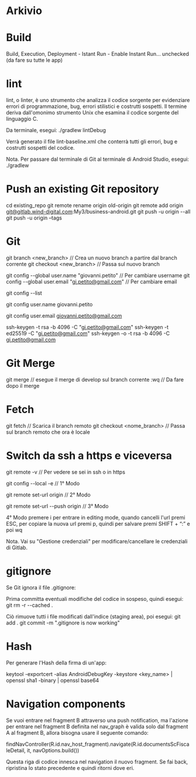 # Arkivio

# Build

Build, Execution, Deployment - Istant Run - Enable Instant Run... unchecked (da fare su tutte le app)

# lint

lint, o linter, è uno strumento che analizza il codice sorgente per evidenziare errori di programmazione,
bug, errori stilistici e costrutti sospetti. Il termine deriva dall'omonimo strumento Unix che esamina il
codice sorgente del linguaggio C.

Da terminale, esegui: ./gradlew lintDebug

Verrà generato il file lint-baseline.xml che conterrà tutti gli errori, bug e costrutti sospetti del codice.

Nota. Per passare dal terminale di Git al terminale di Android Studio, esegui: ./gradlew

# Push an existing Git repository

cd existing_repo
git remote rename origin old-origin
git remote add origin git@gitlab.wind-digital.com:My3/business-android.git
git push -u origin --all
git push -u origin –tags

# Git

git branch <new_branch> // Crea un nuovo branch a partire dal branch corrente
git checkout <new_branch> // Passa sul nuovo branch

git config --global user.name "giovanni.petito" // Per cambiare username
git config --global user.email "gi.petito@gmail.com" // Per cambiare email

git config --list

git config user.name
giovanni.petito

git config user.email
giovanni.petito@gmail.com

ssh-keygen -t rsa -b 4096 -C "gi.petito@gmail.com"
ssh-keygen -t ed25519 -C "gi.petito@gmail.com"
ssh-keygen -o -t rsa -b 4096 -C gi.petito@gmail.com

# Git Merge

git merge <develop> // esegue il merge di develop sul branch corrente
:wq // Da fare dopo il merge

# Fetch

git fetch // Scarica il branch remoto
git checkout <nome_branch> // Passa sul branch remoto che ora è locale

# Switch da ssh a https e viceversa

git remote -v // Per vedere se sei in ssh o in https

git config --local -e // 1° Modo

git remote set-url origin <https o ssh> // 2° Modo

git remote set-url --push origin <https o ssh> // 3° Modo

4° Modo
premere i per entrare in editing mode, quando cancelli l'url premi ESC, per copiare la nuova url
premi p, quindi per salvare premi SHIFT + “:” e poi wq

Nota. Vai su "Gestione credenziali" per modificare/cancellare le credenziali di Gitlab.

# gitignore

Se Git ignora il file .gitignore:

Prima committa eventuali modifiche del codice in sospeso, quindi esegui:
git rm -r --cached .

Ciò rimuove tutti i file modificati dall'indice (staging area), poi esegui:
git add .
git commit -m ".gitignore is now working"

# Hash

Per generare l'Hash della firma di un'app:

keytool -exportcert -alias AndroidDebugKey -keystore <key_name> | openssl sha1 -binary | openssl base64

# Navigation components

Se vuoi entrare nel fragment B attraverso una push notification, ma l'azione per entrare nel fragment B
definita nel nav_graph è valida solo dal fragment A al fragment B, allora bisogna usare il seguente comando:

findNavController(R.id.nav_host_fragment).navigate(R.id.documentsScFiscaleDetail, it, navOptions.build())

Questa riga di codice innesca nel navigation il nuovo fragment. Se fai back, ripristina lo stato precedente
e quindi ritorni dove eri.